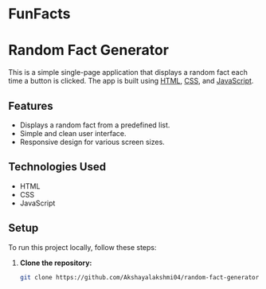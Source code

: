 # FunFacts
# Random Fact Generator

This is a simple single-page application that displays a random fact each time a button is clicked. The app is built using [HTML](https://developer.mozilla.org/en-US/docs/Web/HTML), [CSS](https://developer.mozilla.org/en-US/docs/Web/CSS/), and [JavaScript](https://developer.mozilla.org/en-US/docs/Web/JavaScript).

## Features

- Displays a random fact from a predefined list.
- Simple and clean user interface.
- Responsive design for various screen sizes.

## Technologies Used

- HTML
- CSS
- JavaScript

## Setup

To run this project locally, follow these steps:

1. **Clone the repository:**

   ```bash
   git clone https://github.com/Akshayalakshmi04/random-fact-generator.git
